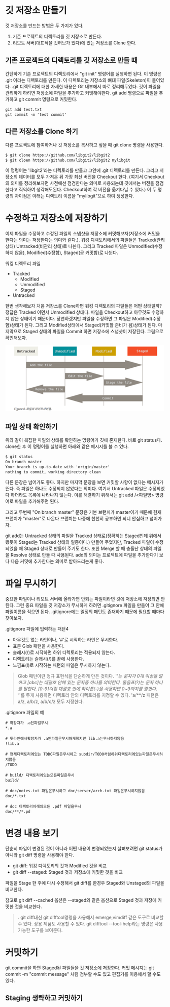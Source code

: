# 깃 저장소 만들기
깃 저장소를 만드는 방법은 두 가지가 있다.
1. 기존 프로젝트의 디렉토리를 깃 저장소로 만든다.
2. 리모트 서버(대표적을 깃허브가 있다)에 있는 저장소를 Clone 한다.

## 기존 프로젝트의 디렉토리를 깃 저장소로 만들 때
간단하게 기존 프로젝트의 디렉토리에서 "git init" 명령어를 실행하면 된다. 이 명령은 .git 이라는 디렉토리를 만든다. 이 디렉토리는 저장소의 뼈대 파일(Skeleton)이 들어있다. .git 디렉토리에 대한 자세한 내용은 Git 내부에서 따로 정리해두었다.
깃이 파일을 관리하게 하려면 저장소에 파일을 추가하고 커밋해야한다. git add 명령으로 파일을 추가하고 git commit 명령으로 커밋한다. 

```
git add test.txt
git commit -m 'test commit'
```

## 다른 저장소를 Clone 하기
다른 프로젝트에 참여하거나 깃 저장소를 복사하고 싶을 때 git clone 명령을 사용한다. 

```
$ git clone https://github.com/libgit2/libgit2
$ git cloen https://github.com/libgit2/libgit2 mylibgit
```
이 명령어는 'libgit2'라는 디렉토리를 만들고 그안에 .git 디렉토리를 만든다. 그리고 저장소의 데이터를 모두 가져온 뒤 가장 최신 버전을 Checkout 한다. (여기서 Checkout의 의미를 정리해보자면 사전에선 점검한다는 의미로 사용되는데 깃에서는 버전을 점검한다고 직역하여 생각해도된다. Checkout하여 각 버전을 옮겨다닐 수 있다.)  이 두 명령의 차이점은 아래는 디렉토리 이름을 "mylibgit"으로 하여 생성한다.

# 수정하고 저장소에 저장하기
이제 파일을 수정하고 수정된 파일의 스냅샷을 저장소에 커밋해보자(저장소에 커밋을 한다는 의미는 저장한다는 의미와 같다.). 워킹 디렉토리에서의 파일들은 Tracked(관리 상태) Untracked(비관리 상태)로 나뉜다. 그리고 Tracked 파일은 Unmodified(수정하지 않음), Modified(수정함), Staged(곧 커밋함)로 나뉜다.

워킹 디렉토리 파일
- Tracked
    - Modified
    - Unmodified
    - Staged
- Untracked

한번 생각해보자 처음 저장소를 Clone하면 워킹 디렉토리의 파일들은 어떤 상태일까? 정답은 Tracked 이면서 Unmodified 상태다. 파일을 Checkout하고 아무것도 수정하지 않은 상태이기 때문이다. 당연하겠지만 파일을 수정하면 그 파일은 Modified(수정함)상태가 된다. 그리고 Modified상태에서 Staged(커밋할 준비가 됨)상태가 된다. 마지막으로 Staged 상태의 파일을 Commit 하면 저장소에 스냅샷이 저장된다. 그림으로 확인해보자.

<img src="./image/WorkingDirectory.png" width=500>

## 파일 상태 확인하기
위와 같이 복잡한 파일의 상태를 확인하는 명령어가 깃에 존재한다. 바로 git status다. clone한 후 이 명령어를 실행하면 아래와 같은 메시지를 볼 수 있다.

```
$ git status
On branch master
Your branch is up-to-date with 'origin/master'
nothing to commit, working directory clean
```
 다른 문장은 넘어가도 좋다. 하지만 마지막 문장을 보면 커밋할 사항이 없다는 메시지가 뜬다. 즉 파일은 하나도 수정되지 않았다는 의미다. 여기서 Untracked 파일은 수정되었다 하더라도 목록에 나타나지 않는다. 이를 해결하기 위해서는 git add /<파일명> 명령어로 파일을 추가해주면 된다.

 그리고 두번째 "On branch master" 문장은 기본 브랜치가 master이기 때문에 현재 브랜치가 "master"로 나온다 브랜치는 나중에 천천히 공부하면 되니 안심하고 넘어가자.

 git add는 Untracked 상태의 파일을 Tracked 상태로(정확히는 Staged인데 위에서 봤듯이 Staged는 Tracked 상태의 일종이다.) 만들어 주었지만, Tracked 파일이 수정되었을 때 Staged 상태로 만들어 주기도 한다. 또한 Merge 할 때 충돌난 상태의 파일을 Resolve 상태로 만들 때 사용된다. add의 의미는 프로젝트에 파일을 추가한다기 보다 다음 커밋에 추가한다는 의미로 받아드리는게 좋다.

# 파일 무시하기
중요한 파일이나 리모트 서버에 올라가면 안되는 파일이라면 깃에 저장소에 저장되면 안된다. 그런 중요 파일을 깃 저장소가 무시하게 하려면 .gitignore 파일을 만들어 그 안에 파일이름을 적으면 된다. .gitignore에는 일정의 패턴도 존재하기 때문에 필요할 때마다 찾아보자.

.gitignore 파일에 입력하는 패턴4
- 아무것도 없는 라인이나, '#'로 시작하는 라인은 무시한다.
- 표준 Glob 패턴을 사용한다.
- 슬래시(/)로 시작하면 하위 디렉토리는 적용되지 않는다.
- 디렉토리는 슬래시(/)를 끝에 사용한다.
- 느낌표(!)로 시작하는 패턴의 파일은 무시하지 않는다.

>Glob 패턴이란 정규 표현식을 단순하게 만든 것이다. '*'는 문자가 0개 이상을 말하고 [abc]는 대괄호 안에 있는 문자중 하나를 의마한다. 물음표(?)는 문자 하나를 말한다. [0-9]처럼 대괄호 안에 하이픈(-)을 사용하면 0~9까지를 말한다. '*'를 두개 사용하면 디렉토리 안의 디렉토리를 지정할 수 있다. 'a/**/z 패턴은 a/z, a/b/z, a/b/c/z 모두 지정한다.

.gitignore 파일의 예
```
# 확장자가 .a인파일무시
*.a

# 윗라인에서확장자가 .a인파일은무시하게했지만 lib.a는무시하지않음
!lib.a

# 현재디렉토리에있는 TODO파일은무시하고 subdir/TODO처럼하위디렉토리에있는파일은무시하지않음
/TODO

# build/ 디렉토리에있는모든파일은무시
build/

# doc/notes.txt 파일은무시하고 doc/server/arch.txt 파일은무시하지않음
doc/*.txt

# doc 디렉토리아래의모든 .pdf 파일을무시
doc/**/*.pd
```

# 변경 내용 보기
단순히 파일이 변경된 것이 아니라 어떤 내용이 변경되었는지 살펴보려면 git status가 아니라 git diff 명령을 사용해야 한다. 

- git diff: 워킹 디렉토리의 것과 Modified 것을 비교
- git diff --staged: Staged 것과 저장소에 커밋한 것을 비교

파일을 Stage 한 후에 다시 수정해서  git diff를 한경우 Staged와 Unstaged의 파일을 비교한다.

참고로 git diff --cached 옵션은 --staged와 같은 옵션으로 Staged 것과 저장에 커밋한 것을 비교한다.

>. git diff대신 git difftool명령을 사용해서 emerge,vimdiff 같은 도구로 비교할 수 있다. 상용 제품도 사용할 수 있다. git difftool --tool-help라는 명령은 사용가능한 도구를 보여준다.

 # 커밋하기
 git commit을 하면 Staged된 파일들을 깃 저장소에 저장한다. 커밋 메시지는 git commit -m "commit message" 처럼 첨부할 수도 있고 편집기를 이용해서 할 수도 있다.

 ## Staging 생략하고 커밋하기
